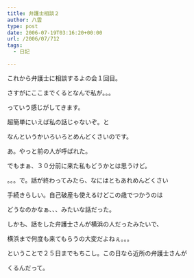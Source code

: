 ```yaml
---
title: 弁護士相談２
author: 八雲
type: post
date: 2006-07-19T03:16:20+00:00
url: /2006/07/712
tags:
  - 日記

---
```

これから弁護士に相談するよの会１回目。
  
さすがにここまでくるとなんで私が。。。
  
っていう感じがしてきます。
  
超簡単にいえば私の話じゃないぞ。と
  
なんというかいろいろとめんどくさいのです。
  
あ。やっと前の人が呼ばれた。
  
でもまぁ、３０分前に来た私もどうかとは思うけど。

。。。で。話が終わってみたら、なにはともあれめんどくさい
  
手続きらしい。自己破産も使えるけどこの歳でつかうのは
  
どうなのかなぁ、、、みたいな話だった。
  
しかも、話をした弁護士さんが横浜の人だったみたいで、
  
横浜まで何度も来てもらうの大変だよねぇ。。。
  
ということで２５日までもちこし。この日なら近所の弁護士さんが
  
くるんだって。
